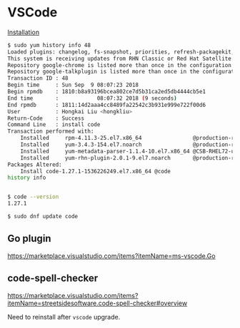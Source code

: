 # VSCode

[Installation](https://code.visualstudio.com/docs/setup/linux#_rhel-fedora-and-centos-based-distributions)

```sh
$ sudo yum history info 48
Loaded plugins: changelog, fs-snapshot, priorities, refresh-packagekit, rhnplugin, rpm-warm-cache, verify
This system is receiving updates from RHN Classic or Red Hat Satellite.
Repository google-chrome is listed more than once in the configuration
Repository google-talkplugin is listed more than once in the configuration
Transaction ID : 48
Begin time     : Sun Sep  9 08:07:23 2018
Begin rpmdb    : 1810:b8a93196bcea802ce7d5b31ca2ed5db4444cb5e1
End time       :            08:07:32 2018 (9 seconds)
End rpmdb      : 1811:14d2aaa4cc8489fa22542c3b931e999e722f00d6
User           : Hongkai Liu <hongkliu>
Return-Code    : Success
Command Line   : install code
Transaction performed with:
    Installed     rpm-4.11.3-25.el7.x86_64                @production-rhel-x86_64-workstation-7.4
    Installed     yum-3.4.3-154.el7.noarch                @production-rhel-x86_64-workstation-7.4
    Installed     yum-metadata-parser-1.1.4-10.el7.x86_64 @CSB-RHEL72-updates/7.2
    Installed     yum-rhn-plugin-2.0.1-9.el7.noarch       @production-rhel-x86_64-workstation-7.4
Packages Altered:
    Install code-1.27.1-1536226249.el7.x86_64 @code
history info


$ code --version
1.27.1

$ sudo dnf update code

```

## Go plugin
https://marketplace.visualstudio.com/items?itemName=ms-vscode.Go

## code-spell-checker
https://marketplace.visualstudio.com/items?itemName=streetsidesoftware.code-spell-checker#overview

Need to reinstall after `vscode` upgrade.